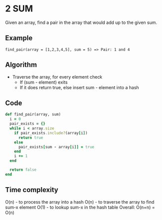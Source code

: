 # 2 SUM
Given an array, find a pair in the array that would add up to the given sum.

## Example
```
find_pair(array = [1,2,3,4,5], sum = 5) => Pair: 1 and 4
```

## Algorithm
- Traverse the array, for every element check
    - If (sum - element) exits
    - If it does return true, else insert sum - element into a hash

## Code
```ruby
def find_pair(array, sum)
  i = 0
  pair_exists = {}
  while i < array.size
    if pair_exists.include?(array[i])
      return true
    else
      pair_exists[sum - array[i]] = true
    end
    i += 1
  end

  return false
end
```

## Time complexity
O(n) - to process the array into a hash
O(n) - to traverse the array to find sum-x element
O(1) - to lookup sum-x in the hash table
Overall: O(n+n) = O(n)
